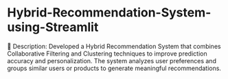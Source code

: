 # Hybrid-Recommendation-System-using-Streamlit
🧠 Description: Developed a Hybrid Recommendation System that combines Collaborative Filtering and Clustering techniques to improve prediction accuracy and personalization. The system analyzes user preferences and groups similar users or products to generate meaningful recommendations. 
